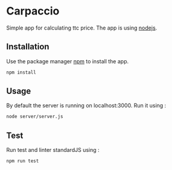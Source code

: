 # Carpaccio

Simple app for calculating ttc price. The app is using [nodejs](https://nodejs.org/en/).

## Installation

Use the package manager [npm](https://www.npmjs.com/) to install the app.

```bash
npm install
```
## Usage
By default the server is running on localhost:3000. Run it using :

```bash
node server/server.js
```
## Test
Run test and linter standardJS using :
```bash
npm run test
```
